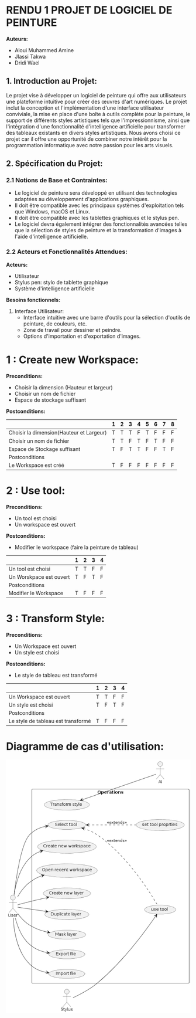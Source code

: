 # RENDU 1 PROJET DE LOGICIEL DE PEINTURE

**Auteurs:**
- Aloui Muhammed Amine
- Jlassi Takwa
- Dridi Wael

## 1. Introduction au Projet:
Le projet vise à développer un logiciel de peinture qui offre aux utilisateurs une plateforme intuitive pour créer des œuvres d'art numériques. Le projet inclut la conception et l'implémentation d'une interface utilisateur conviviale, la mise en place d'une boîte à outils complète pour la peinture, le support de différents styles artistiques tels que l'impressionnisme, ainsi que l'intégration d'une fonctionnalité d'intelligence artificielle pour transformer des tableaux existants en divers styles artistiques. Nous avons choisi ce projet car il offre une opportunité de combiner notre intérêt pour la programmation informatique avec notre passion pour les arts visuels.

## 2. Spécification du Projet:
### 2.1 Notions de Base et Contraintes:
- Le logiciel de peinture sera développé en utilisant des technologies adaptées au développement d'applications graphiques.
- Il doit être compatible avec les principaux systèmes d'exploitation tels que Windows, macOS et Linux.
- Il doit être compatible avec les tablettes graphiques et le stylus pen.
- Le logiciel devra également intégrer des fonctionnalités avancées telles que la sélection de styles de peinture et la transformation d'images à l'aide d'intelligence artificielle.

### 2.2 Acteurs et Fonctionnalités Attendues:
**Acteurs:**
- Utilisateur
- Stylus pen: stylo de tablette graphique
- Système d'intelligence artificielle

**Besoins fonctionnels:**
1. Interface Utilisateur:
   - Interface intuitive avec une barre d'outils pour la sélection d'outils de peinture, de couleurs, etc.
   - Zone de travail pour dessiner et peindre.
   - Options d'importation et d'exportation d'images.


# 1 : Create new Workspace:

**Preconditions:**

- Choisir la dimension (Hauteur et largeur)
- Choisir un nom de fichier
- Espace de stockage suffisant

**Postconditions:**


|                                          | 1   | 2   | 3   | 4   | 5   | 6   | 7   | 8   |
| ---------------------------------------- | --- | --- | --- | --- | --- | --- | --- | --- |
| Choisir la dimension(Hauteur et Largeur) | T   | T   | T   | F   | T   | F   | F   | F   |
| Choisir un nom de fichier                | T   | T   | F   | T   | F   | T   | F   | F   |
| Espace de Stockage suffisant             | T   | F   | T   | T   | F   | F   | T   | F   |
| Postconditions                           |     |     |     |     |     |     |     |     |
| Le Workspace est créé                    | T   | F   | F   | F   | F   | F   | F   | F   |

# 2 : Use tool:

**Preconditions:**

- Un tool est choisi
- Un workspace est ouvert

**Postconditions:**

- Modifier le workspace (faire la peinture de tableau)

|                         | 1   | 2   | 3   | 4   |
| ----------------------- | --- | --- | --- | --- |
| Un tool est choisi      | T   | T   | F   | F   |
| Un Worskpace est ouvert | T   | F   | T   | F   |
| Postconditions          |     |     |     |     |
| Modifier le Workspace   | T   | F   | F   | F   |

# 3 : Transform Style:

**Preconditions:**

- Un Workspace est ouvert
- Un style est choisi

**Postconditions:**

- Le style de tableau est transformé

|                                    | 1   | 2   | 3   | 4   |
| ---------------------------------- | --- | --- | --- | --- |
| Un Workspace est ouvert            | T   | T   | F   | F   |
| Un style est choisi                | T   | F   | T   | F   |
| Postconditions                     |     |     |     |     |
| Le style de tableau est transformé | T   | F   | F   | F   |


# Diagramme de cas d'utilisation:
![Cat](https://github.com/Mamine-aloui/Peinture/blob/main/Diagrammes/usecase.png)

